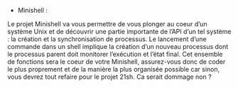 - Minishell :

Le projet Minishell va vous permettre de vous plonger au coeur d’un système Unix
et de découvrir une partie importante de l’API d’un tel système : la création et la synchronisation de processus. Le lancement d’une commande dans un shell implique la création
d’un nouveau processus dont le processus parent doit monitorer l’exécution et l’état final.
Cet ensemble de fonctions sera le coeur de votre Minishell, assurez-vous donc de coder
le plus proprement et de la manière la plus organisée possible car sinon, vous devrez tout
refaire pour le projet 21sh. Ca serait dommage non ?
